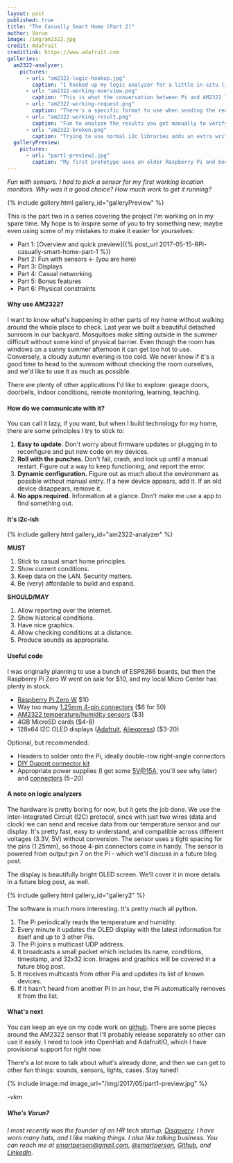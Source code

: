 ```yaml
---
layout: post
published: true
title: "The Casually Smart Home (Part 2)"
author: Varun
image: /img/am2322.jpg
credit: Adafruit
creditlink: https://www.adafruit.com
galleries:
  am2322-analyzer:
    pictures:
      - url: "am2322-logic-hookup.jpg"
        caption: "I hooked up my logic analyzer for a little in-situ (in-kitchen) data capture."
      - url: "am2322-working-overview.png"
        caption: "This is what the conversation between Pi and AM2322 looks like when everything is working."
      - url: "am2322-working-request.png"
        caption: "There's a specific format to use when sending the request "
      - url: "am2322-working-result.png"
        caption: "Fun to analyze the results you get manually to verify things make sense."
      - url: "am2322-broken.png"
        caption: "Trying to use normal i2c libraries adds an extra write operation that mucks things up."
  galleryPreview:
    pictures:
      - url: "part1-preview2.jpg"
        caption: "My first prototype uses an older Raspberry Pi and bodged wires. Custom dupont cables and connectors make it much cleaner."
---
```


_Fun with sensors. I had to pick a sensor for my first working location monitors. Why was it a good choice? How much work to get it running?_

{% include gallery.html gallery_id="galleryPreview" %}

This is the part two in a series covering the project I'm working on in my spare time. My hope is to inspire some of you to try something new; maybe even using some of my mistakes to make it easier for yourselves:

* Part 1: [Overview and quick preview]({% post_url 2017-05-15-RPi-casually-smart-home-part-1 %})
* Part 2: Fun with sensors ← (you are here)
* Part 3: Displays
* Part 4: Casual networking
* Part 5: Bonus features
* Part 6: Physical constraints

#### Why use AM2322?

I want to know what's happening in other parts of my home without walking around the whole place to check. Last year we built a beautiful detached sunroom in our backyard. Mosquitoes make sitting outside in the summer difficult without some kind of physical barrier. Even though the room has windows on a sunny summer afternoon it can get too hot to use. Conversely, a cloudy autumn evening is too cold. We never know if it's a good time to head to the sunroom without checking the room ourselves, and we'd like to use it as much as possible.

There are plenty of other applications I'd like to explore: garage doors, doorbells, indoor conditions, remote monitoring, learning, teaching.

#### How do we communicate with it?

You can call it lazy, if you want, but when I build technology for my home, there are some principles I try to stick to:

1. **Easy to update.** Don't worry about firmware updates or plugging in to reconfigure and put new code on my devices.
2. **Roll with the punches.** Don't fail, crash, and lock up until a manual restart. Figure out a way to keep functioning, and report the error.
3. **Dynamic configuration.** Figure out as much about the environment as possible without manual entry. If a new device appears, add it. If an old device disappears, remove it.
4. **No apps required.** Information at a glance. Don't make me use a app to find something out.

#### It's i2c-ish

{% include gallery.html gallery_id="am2322-analyzer" %}

**MUST**

1. Stick to casual smart home principles.
2. Show current conditions.
3. Keep data on the LAN. Security matters.
4. Be (very) affordable to build and expand.

**SHOULD/MAY**

1. Allow reporting over the internet.
2. Show historical conditions.
3. Have nice graphics.
4. Allow checking conditions at a distance.
5. Produce sounds as appropriate.

#### Useful code

I was originally planning to use a bunch of ESP8266 boards, but then the Raspberry Pi Zero W went on sale for $10, and my local Micro Center has plenty in stock.

* [Raspberry Pi Zero W](https://www.raspberrypi.org/products/pi-zero-w/) $10
* Way too many [1.25mm 4-pin connectors](http://s.click.aliexpress.com/e/MjIqZbu) ($6 for 50)
* [AM2322 temperature/humidity sensors](http://s.click.aliexpress.com/e/UbqVvFa) ($3)
* 4GB MicroSD cards ($4-8)
* 128x64 I2C OLED displays ([Adafruit](https://www.adafruit.com/product/326), [Aliexpress](https://www.aliexpress.com/item/1pcs-0-96-white-0-96-inch-OLED-module-New-128X64-OLED-LCD-LED-Display-Module/32639731302.html?spm=2114.01010208.3.17.s4e55g&ws_ab_test=searchweb0_0,searchweb201602_3_10152_10065_10151_10130_10068_436_10136_10157_10137_10060_10138_10155_10062_10156_10154_10056_10055_10054_10059_100032_100033_100031_10099_10103_10102_10096_10147_10052_10053_10050_10107_10142_10051_10084_10083_10080_10082_10081_10178_10110_10111_10112_10113_10114_10181_10037_10183_10182_10185_10032_10078_10079_10077_10073_10123,searchweb201603_16,ppcSwitch_5&btsid=91a0af65-9ccd-4f7c-b0da-96561142c9e8&algo_expid=041cb1c0-512a-4ca7-aee6-fcaa828ee718-2&algo_pvid=041cb1c0-512a-4ca7-aee6-fcaa828ee718)) ($3-20)

Optional, but recommended:

* Headers to solder onto the Pi, ideally double-row right-angle connectors
* [DIY Dupont connector kit](https://www.amazon.com/gp/product/B01G0I0ZZK/ref=as_li_tl?ie=UTF8&camp=1789&creative=9325&creativeASIN=B01G0I0ZZK&linkCode=as2&tag=varmeh-20&linkId=07190cf2c194064640c8751404b41989)
* Appropriate power supplies (I got some [5V@15A](https://www.aliexpress.com/item/5v-15a-switching-power-supply-ac-dc-adapter-5v15a-5v10a-5v12a-transformer-adapter/32213159343.html?spm=2114.13010608.0.0.KNmYMn), you'll see why later) and [connectors](https://www.aliexpress.com/item/MYLB-10-Pcs-CCTV-Cameras-2-1mm-x-5-5mm-Female-Male-DC-Power-Plug-Adapter/32734002576.html?spm=2114.13010608.0.0.KNmYMn) ($5-$20)

#### A note on logic analyzers

The hardware is pretty boring for now, but it gets the job done. We use the Inter-Integrated Circuit (I2C) protocol, since with just two wires (data and clock) we can send and receive data from our temperature sensor and our display. It's pretty fast, easy to understand, and compatible across different voltages (3.3V, 5V) without conversion. The sensor uses a tight spacing for the pins (1.25mm), so those 4-pin connectors come in handy. The sensor is powered from output pin 7 on the Pi - which we'll discuss in a future blog post.

The display is beautifully bright OLED screen. We'll cover it in more details in a future blog post, as well.

{% include gallery.html gallery_id="gallery2" %}

The software is much more interesting. It's pretty much all python.

1. The Pi periodically reads the temperature and humidity.
2. Every minute it updates the OLED display with the latest information for itself and up to 3 other Pis.
3. The Pi joins a multicast UDP address.
4. It broadcasts a small packet which includes its name, conditions, timestamp, and 32x32 icon. Images and graphics will be covered in a future blog post.
5. It receives multicasts from other Pis and updates its list of known devices.
6. If it hasn't heard from another Pi in an hour, the Pi automatically removes it from the list.

#### What's next

You can keep an eye on my code work on [github](https://github.com/smartperson/rpi-location-monitor). There are some pieces around the AM2322 sensor that I'll probably release separately so other can use it easily. I need to look into OpenHab and AdafruitIO, which I have provisional support for right now.

There's a lot more to talk about what's already done, and then we can get to other fun things: sounds, sensors, lights, cases. Stay tuned!

{% include image.md image_url="/img/2017/05/part1-preview.jpg" %}

*-vkm*

##### Who's Varun?

_I most recently was the founder of an HR tech startup, [Disqovery](http://disqovery.com). I have worn many hats, and I like making things. I also like talking business. You can reach me at [smartperson@gmail.com](mailto:smartperson@gmail.com), [@smartperson](https://twitter.com/smartperson), [Github](https://github.com/smartperson), and [LinkedIn](https://linkedin.com/in/varunkmehta)._